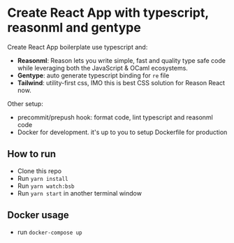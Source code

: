 # Create React App with typescript, reasonml and gentype

Create React App boilerplate use typescript and:

- **Reasonml**: Reason lets you write simple, fast and quality type safe code while leveraging both the JavaScript & OCaml ecosystems.
- **Gentype**: auto generate typescript binding for `re` file
- **Tailwind**: utility-first css, IMO this is best CSS solution for Reason React now.

Other setup:

- precommit/prepush hook: format code, lint typescript and reasonml code
- Docker for development. it's up to you to setup Dockerfile for production

## How to run

- Clone this repo
- Run `yarn install`
- Run `yarn watch:bsb`
- Run `yarn start` in another terminal window

## Docker usage

- run `docker-compose up`
